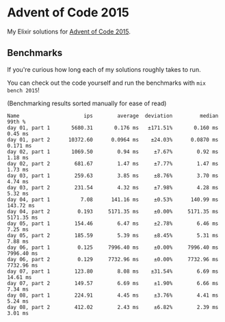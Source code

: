 # Advent of Code 2015

My Elixir solutions for [Advent of Code 2015](https://adventofcode.com/2015).

## Benchmarks

If you're curious how long each of my solutions roughly takes to run.

You can check out the code yourself and run the benchmarks with `mix bench 2015`!

(Benchmarking results sorted manually for ease of read)

```
Name                     ips        average  deviation         median         99th %
day 01, part 1       5680.31       0.176 ms   ±171.51%       0.160 ms        0.45 ms
day 01, part 2      10372.60      0.0964 ms    ±24.03%      0.0870 ms       0.171 ms
day 02, part 1       1069.50        0.94 ms     ±7.67%        0.92 ms        1.18 ms
day 02, part 2        681.67        1.47 ms     ±7.77%        1.47 ms        1.73 ms
day 03, part 1        259.63        3.85 ms     ±8.76%        3.70 ms        4.74 ms
day 03, part 2        231.54        4.32 ms     ±7.98%        4.28 ms        5.32 ms
day 04, part 1          7.08      141.16 ms     ±0.53%      140.99 ms      143.72 ms
day 04, part 2         0.193     5171.35 ms     ±0.00%     5171.35 ms     5171.35 ms
day 05, part 1        154.46        6.47 ms     ±2.78%        6.46 ms        7.25 ms
day 05, part 2        185.59        5.39 ms     ±8.45%        5.31 ms        7.88 ms
day 06, part 1         0.125     7996.40 ms     ±0.00%     7996.40 ms     7996.40 ms
day 06, part 2         0.129     7732.96 ms     ±0.00%     7732.96 ms     7732.96 ms
day 07, part 1        123.80        8.08 ms    ±31.54%        6.69 ms       14.61 ms
day 07, part 2        149.57        6.69 ms     ±1.90%        6.66 ms        7.34 ms
day 08, part 1        224.91        4.45 ms     ±3.76%        4.41 ms        5.24 ms
day 08, part 2        412.02        2.43 ms     ±6.82%        2.39 ms        3.01 ms
```
